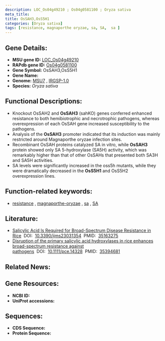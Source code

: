```yaml
---
description: LOC_Os04g49210 ; Os04g0581100 ; Oryza sativa
meta_title:
title: OsSAH3,OsS5H1
categories: [Oryza sativa]
tags: [resistance, magnaporthe oryzae, sa, SA,  sa ]
---
```


## Gene Details:
- **MSU gene ID:** [LOC_Os04g49210](http://rice.uga.edu/cgi-bin/ORF_infopage.cgi?orf=LOC_Os04g49210)  
- **RAPdb gene ID:** [Os04g0581100](https://rapdb.dna.affrc.go.jp/locus/?name=Os04g0581100)  
- **Gene Symbol:** OsSAH3,OsS5H1
- **Gene Name:**
- **Genome:**  [MSU7](http://rice.uga.edu/)&nbsp;,&nbsp;[IRGSP-1.0](https://rapdb.dna.affrc.go.jp/download/irgsp1.html)
- **Species:** *Oryza sativa*

## Functional Descriptions:
   - Knockout OsSAH2 and **OsSAH3** (sahKO) genes conferred enhanced resistance to both hemibiotrophic and necrotrophic pathogens, whereas overexpression of each OsSAH gene increased susceptibility to the pathogens.
   - Analysis of the **OsSAH3** promoter indicated that its induction was mainly restricted around Magnaporthe oryzae infection sites.
   - Recombinant OsSAH proteins catalyzed SA in vitro, while **OsSAH3** protein showed only SA 5-hydroxylase (SA5H) activity, which was remarkably higher than that of other OsSAHs that presented both SA3H and SA5H activities.
   - SA levels were significantly increased in the oss5h mutants, while they were dramatically decreased in the **OsS5H1** and OsS5H2 overexpression lines.

## Function-related keywords:
   - [resistance](/tags/resistance/)&nbsp;,&nbsp;[magnaporthe-oryzae](/tags/magnaporthe-oryzae/)&nbsp;,&nbsp;[sa](/tags/sa/)&nbsp;,&nbsp;[SA](/tags/SA/)

## Literature:
   - [Salicylic Acid Is Required for Broad-Spectrum Disease Resistance in Rice](https://www.doi.org/10.3390/ijms23031354)&nbsp;&nbsp;DOI:&nbsp;&nbsp;[10.3390/ijms23031354](https://www.doi.org/10.3390/ijms23031354)&nbsp;&nbsp;PMID:&nbsp;&nbsp;[35163275](https://pubmed.ncbi.nlm.nih.gov/35163275/)
   - [Disruption of the primary salicylic acid hydroxylases in rice enhances broad-spectrum resistance against pathogens](https://www.doi.org/10.1111/pce.14328)&nbsp;&nbsp;DOI:&nbsp;&nbsp;[10.1111/pce.14328](https://www.doi.org/10.1111/pce.14328)&nbsp;&nbsp;PMID:&nbsp;&nbsp;[35394681](https://pubmed.ncbi.nlm.nih.gov/35394681/)

## Related News:

## Gene Resources:
- **NCBI ID:**  []()
- **UniProt accessions:** [](https://www.uniprot.org/uniprotkb//entry)

## Sequences:
- **CDS Sequence:**
- **Protein Sequence:**
